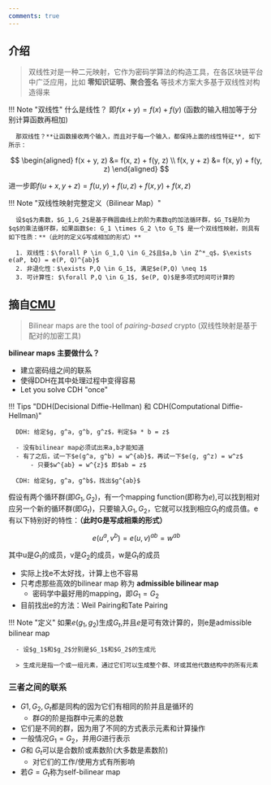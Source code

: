 ```yaml
---
comments: true
---
```


## 介绍

> 双线性对是一种二元映射，它作为密码学算法的构造工具，在各区块链平台中广泛应用，比如 **零知识证明、聚合签名** 等技术方案大多基于双线性对构造得来

!!! Note "双线性"
      什么是线性？ 即$f(x + y) = f(x) + f(y)$ (函数的输入相加等于分别计算函数再相加)

      那双线性？**让函数接收两个输入，而且对于每一个输入，都保持上面的线性特征**, 如下所示：

$$
\begin{aligned}
      f(x + y, z) &= f(x, z) + f(y, z) \\
      f(x, y + z) &= f(x, y) + f(y, z)
\end{aligned}
$$

进一步即$f(u + x, y + z) = f(u, y) + f(u, z) + f(x, y) + f(x, z)$

!!! Note "双线性映射完整定义（Bilinear Map）"

      设$q$为素数，$G_1,G_2$是基于椭圆曲线上的阶为素数q的加法循环群，$G_T$是阶为$q$的乘法循环群，如果函数$e: G_1 \times G_2 \to G_T$ 是一个双线性映射，则具有如下性质：**（此时的定义G写成相加的形式）**

      1. 双线性：$\forall P \in G_1,Q \in G_2$且$a,b \in Z^*_q$，$\exists e(aP, bQ) = e(P, Q)^{ab}$
      2. 非退化性：$\exists P,Q \in G_1$, 满足$e(P,Q) \neq 1$
      3. 可计算性: $\forall P,Q \in G_1$, $e(P, Q)$是多项式时间可计算的

## 摘自[CMU](https://people.csail.mit.edu/alinush/6.857-spring-2015/papers/bilinear-maps.pdf)

> Bilinear maps are the tool of *pairing-based* crypto (双线性映射是基于配对的加密工具)

**bilinear maps 主要做什么？**

- 建立密码组之间的联系
- 使得DDH在其中处理过程中变得容易
- Let you solve CDH "once"

!!! Tips "DDH(Decisional Diffie-Hellman) 和 CDH(Computational Diffie-Hellman)"

      DDH: 给定$g, g^a, g^b, g^z$，判定$a * b = z$

      - 没有bilinear map必须试出来a,b才能知道
      - 有了之后，试一下$e(g^a, g^b) = w^{ab}$，再试一下$e(g, g^z) = w^z$
          - 只要$w^{ab} = w^{z}$ 即$ab = z$

      CDH: 给定$g, g^a, g^b$，找出$g^{ab}$

假设有两个循环群(即$G_1, G_2$)，有一个mapping function(即称为$e$),可以找到相对应另一个新的循环群(即$G_t$)，只要输入$G_1,G_2$，它就可以找到相应$G_t$的成员值。e有以下特别好的特性：**（此时G是写成相乘的形式）**

$$
      e(u^a, v^b) = e(u, v)^{ab} = w^{ab}
$$

其中u是$G_1$的成员，v是$G_2$的成员，w是$G_t$的成员


- 实际上找e不太好找，计算上也不容易
- 只考虑那些高效的bilinear map 称为 **admissible bilinear map**
    - 密码学中最好用的mapping，即$G_1 = G_2$
- 目前找出e的方法：Weil Pairing和Tate Pairing

!!! Note "定义"
      如果$e(g_1, g_2)$生成$G_t$,并且$e$是可有效计算的，则e是admissible bilinear map

      - 设$g_1$和$g_2$分别是$G_1$和$G_2$的生成元

      > 生成元是指一个或一组元素，通过它们可以生成整个群、环或其他代数结构中的所有元素

### 三者之间的联系

- $G1,G_2,G_t$都是同构的因为它们有相同的阶并且是循环的
    - 群$G$的阶是指群中元素的总数 
- 它们是不同的群，因为用了不同的方式表示元素和计算操作
- 一般情况$G_1 = G_2$，并用$G$进行表示
- $G$和 $G_t$可以是合数阶或素数阶(大多数是素数阶)
    - 对它们的工作/使用方式有所影响
- 若$G = G_t$称为self-bilinear map
